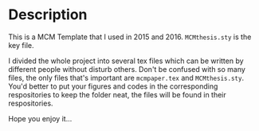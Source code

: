 # Description

This is a MCM Template that I used in 2015 and 2016. ``MCMthesis.sty`` is the key file. 

I divided the whole project into several tex files which can be written by different people without disturb others. Don't be confused with so many files, the only files that's important are ``mcmpaper.tex`` and ``MCMthesis.sty``. You'd better to put your figures and codes in the corresponding respositories to keep the folder neat, the files will be found in their respositories.

Hope you enjoy it...
